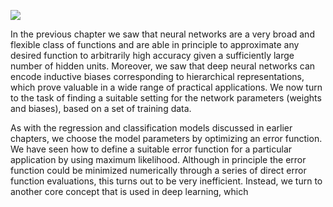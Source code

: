![](https://cdn.mathpix.com/cropped/2024_05_26_b3ffcc781f5d5ca8b19bg-1.jpg?height=1250&width=1248&top_left_y=215&top_left_x=412)

In the previous chapter we saw that neural networks are a very broad and flexible class of functions and are able in principle to approximate any desired function to arbitrarily high accuracy given a sufficiently large number of hidden units. Moreover, we saw that deep neural networks can encode inductive biases corresponding to hierarchical representations, which prove valuable in a wide range of practical applications. We now turn to the task of finding a suitable setting for the network parameters (weights and biases), based on a set of training data.

As with the regression and classification models discussed in earlier chapters, we choose the model parameters by optimizing an error function. We have seen how to define a suitable error function for a particular application by using maximum likelihood. Although in principle the error function could be minimized numerically through a series of direct error function evaluations, this turns out to be very inefficient. Instead, we turn to another core concept that is used in deep learning, which